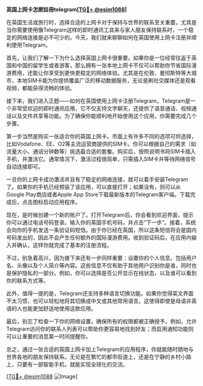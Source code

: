 **英国上网卡怎麽註冊telegram[[TG💪+ @esim1088](https://t.me/s/esim1088)]**

在英国生活或旅行时，选择合适的上网卡对于保持与世界的联系至关重要。尤其是当你需要使用像Telegram这样的即时通讯工具来与家人朋友保持联系时，一个稳定的网络连接是必不可少的。今天，我们就来聊聊如何在英国使用上网卡注册并顺利使用Telegram。

首先，让我们了解一下为什么选择英国上网卡很重要。如果你是一位经常往返于英国和中国的留学生或者游客，那么拥有一张本地上网卡不仅可以帮助你节省国际漫游费用，还能让你享受到更快更稳定的网络体验。尤其是在伦敦、曼彻斯特等大城市，本地SIM卡能为你提供覆盖广泛的移动数据服务，无论是刷社交媒体还是观看视频，都能获得流畅的体验。

接下来，我们进入正题——如何在英国使用上网卡注册Telegram。Telegram是一个非常受欢迎的即时通讯应用，它不仅支持文字聊天，还提供了语音通话、视频通话以及文件共享等功能。为了确保你能顺利地开始使用这个应用，你需要完成几个步骤。

第一步当然是购买一张适合你的英国上网卡。市面上有许多不同的选项可供选择，比如Vodafone、EE、O2等主流运营商提供的SIM卡。你可以根据自己的需求（如流量大小、通话分钟数等）挑选最合适的套餐。购买后，按照说明书将SIM卡插入手机，并激活它。通常情况下，激活过程很简单，只需插入SIM卡并等待网络信号自动连接即可。

一旦你的上网卡成功激活并且有了稳定的网络连接，就可以着手安装Telegram了。如果你的手机已经预装了该应用，可以直接打开；如果没有，则可以从Google Play商店或者Apple App Store下载最新版本的Telegram客户端。下载完成后，点击图标启动应用程序。

现在，是时候创建一个新的账户了。打开Telegram后，你会看到欢迎界面，提示你可以通过电话号码登录。输入你的英国手机号码，并点击“下一步”。接着，系统会向你的手机发送一条验证码短信。由于你已经在英国，所以这条短信将会是国内号码发出的，因此不会产生任何额外的国际漫游费用。收到验证码后，在应用内输入并确认，这样你就完成了基本的注册流程。

不过，别急着高兴，因为接下来还有一步同样重要：设置你的个人信息。包括用户名、头像以及个人简介等内容。这些信息不仅有助于其他用户识别你是谁，同时也是保护隐私的一部分。例如，你可以选择是否公开显示在线状态，以及谁可以看到你的联系方式等。

此外，值得一提的是，Telegram还支持多种语言切换功能。如果你觉得英文界面不太习惯，也可以轻松地将其切换成中文或其他常用语言。这使得即使是母语非英语的人也能更加舒适地使用这款应用。

最后，别忘了检查一下你的网络设置，确保所有的权限都被正确授予。例如，允许Telegram访问你的联系人列表可以帮助你更容易地找到好友；而启用通知功能则可以让重要的消息第一时间提醒你。

总之，通过一张合适的英国上网卡加上Telegram的应用程序，你就能随时随地与世界各地的朋友保持联系。无论是在繁忙的都市街道上，还是在宁静的乡村小路上，只要有一部智能手机，就能实现全球化的交流。

[[TG💪+ @esim1088](https://t.me/s/esim1088) ![Image](https://i.postimg.cc/4NQfJmqS/Snipaste-2025-05-13-00-14-12.png)]